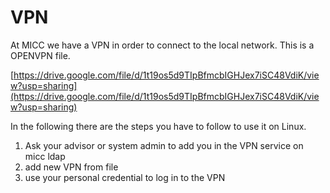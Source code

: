 # VPN

At MICC we have a VPN in order to connect to the local network. This is a OPENVPN file.

[https://drive.google.com/file/d/1t19os5d9TIpBfmcbIGHJex7iSC48VdiK/view?usp=sharing](https://drive.google.com/file/d/1t19os5d9TIpBfmcbIGHJex7iSC48VdiK/view?usp=sharing)


In the following there are the steps you have to follow to use it on Linux.


1. Ask your advisor or system admin to add you in the VPN service on micc ldap
2. add new VPN from file
3. use your personal credential to log in to the VPN

